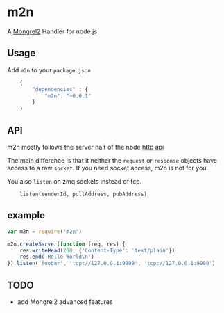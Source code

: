 # m2n

A [Mongrel2](https://github.com/zedshaw/mongrel2) Handler for node.js

## Usage

Add `m2n` to your `package.json`

```js
	{
		"dependencies" : {
			"m2n": "~0.0.1"
		}
	}
```

## API

m2n mostly follows the server half of the node [http api](http://nodejs.org/docs/latest/api/http.html)

The main difference is that it neither the `request` or `response` objects have access to a raw `socket`. If you need socket access, m2n is not for you.

You also `listen` on zmq sockets instead of tcp.

		listen(senderId, pullAddress, pubAddress)

## example

```js
var m2n = require('m2n')

m2n.createServer(function (req, res) {
	res.writeHead(200, {'Content-Type': 'text/plain'})
	res.end('Hello World\n')
}).listen('foobar', 'tcp://127.0.0.1:9999', 'tcp://127.0.0.1:9998')
```

## TODO

- add Mongrel2 advanced features

